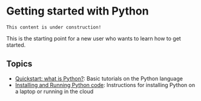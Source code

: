 # Getting started with Python

```{note}
This content is under construction!
```

This is the starting point for a new user who wants to learn how to get started.

## Topics

- [Quickstart: what is Python?](basic-python): Basic tutorials on the Python language
- [Installing and Running Python code](how-to-run-python): Instructions for installing Python on a laptop or running in the cloud
